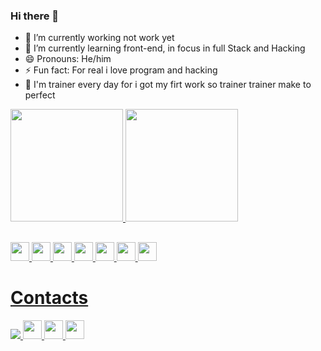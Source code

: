 ### Hi there 👋

- 🔭 I’m currently working not work yet
- 🌱 I’m currently learning front-end, in focus in full Stack and Hacking 
- 😄 Pronouns: He/him
- ⚡ Fun fact: For real i love program and hacking 
- 🤬 I'm trainer every day for i got my firt work so trainer trainer make to perfect 

<div>
  <a href="https://github.com/Henrique1601">
  <img height="	180em" src="https://github-readme-stats.vercel.app/api/top-langs/?username=Henrique1601&show_icons=true&theme=blue-green">
  <img height="180em" src="https://github-readme-stats.vercel.app/api?username=Henrique1601&theme=blue-green">
 </div>
 
 ##
 
 <div>
 <img height="30em" src="https://img.shields.io/badge/HTML5-E34F26?style=for-the-badge&logo=html5&logoColor=white">
 <img height="30em" src="https://img.shields.io/badge/JavaScript-323330?style=for-the-badge&logo=javascript&logoColor=F7DF1E">
<img height="30em" src="https://img.shields.io/badge/CSS3-1572B6?style=for-the-badge&logo=css3&logoColor=white">
<img height="30em" src="https://img.shields.io/badge/Sass-CC6699?style=for-the-badge&logo=sass&logoColor=white">
<img height="30em" src="https://img.shields.io/badge/Bootstrap-563D7C?style=for-the-badge&logo=bootstrap&logoColor=white">
<img height="30em" src="https://img.shields.io/badge/React-20232A?style=for-the-badge&logo=react&logoColor=61DAFB">
 <img height="30em" src="https://img.shields.io/badge/MySQL-00000F?style=for-the-badge&logo=mysql&logoColor=white">
 </div>
 
 ##
 <h1>Contacts</h1>

  <div>
    <a  href="https://www.facebook.com/henrique.bezerra.7330" target="_blank" >
    <img src="https://img.shields.io/badge/Facebook-1877F2?style=for-the-badge&logo=facebook&logoColor=white"> </a>
    <a  href="https://www.linkedin.com/in/henrique-bezerra-dos-santos-9802321a3/" target="_blank">
    <img height="30em" src="https://img.shields.io/badge/LinkedIn-0077B5?style=for-the-badge&logo=linkedin&logoColor=white">
    </a>
    <a href="https://www.instagram.com/bezerra__sk8/" target="_blank">
    <img height="30em" src="https://img.shields.io/badge/Instagram-E4405F?style=for-the-badge&logo=instagram&logoColor=white">
    <a href="mailto:henriquebs1601@gmail.com" target="_blank">
    <img height="30em" src="https://img.shields.io/badge/Gmail-D14836?style=for-the-badge&logo=gmail&logoColor=white">
    </a>
  </div>

